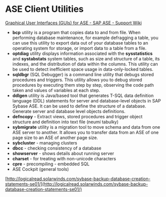 
# **ASE Client Utilities**
[Graphical User Interfaces (GUIs) for ASE - SAP ASE - Support Wiki](https://wiki.scn.sap.com/wiki/display/SYBASE/Graphical+User+Interfaces+%28GUIs%29+for+ASE)

- **bcp** utility is a program that copies data to and from file. When performing database maintenance, for example defragging a table, you can use this utility to export data out of your database tables to an operating system for storage, or import data to a table from a file.
- **optdiag** utility displays information associated with the **sysstatistics** and **systabstats** system tables, such as size and structure of a table, its indexes, and the distribution of data within the columns. This utility can be used to detect inefficient space usage in data-only-locked tables.
- **sqldbgr** (SQL Debugger) is a command line utility that debugs stored procedures and triggers. This utility allows you to debug stored procedures by executing them step by step, observing the code path taken and values of variables at each step.
- **ddlgen** utility is Java/based tool that generates T-SQL data definition language (DDL) statements for server and database-level objects in SAP Sybase ASE. It can be used to define the structure of a database. Generate server and database level objects definitions.
- **defncopy** - Extract views, stored procedures and trigger object structure and definition into text file (neumí tabulky)
- **sybmigrate** utility is a migration tool to move schema and data from one ASE server to another. It allows you to transfer data from an ASE of one page size to an ASE of another page size.
- **sybcluster** - managing clusters
- **dbcc** - checking consistency of a database
- **showserver** - shows details about running server
- **charset** - for treating with non-unicode characters
- **cpre** - precompiling - embedded SQL
- ASE Cockpit (general tools)

[http://logicalread.solarwinds.com/sybase-backup-database-creation-statements-se01/](http://logicalread.solarwinds.com/sybase-backup-database-creation-statements-se01/)
